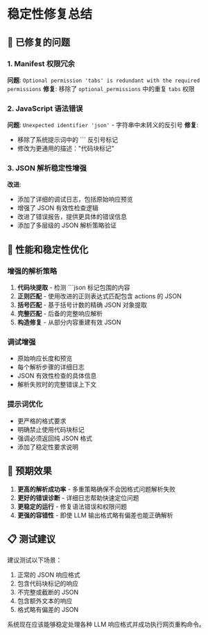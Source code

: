 # 稳定性修复总结

## 🔧 已修复的问题

### 1. Manifest 权限冗余
**问题**: `Optional permission 'tabs' is redundant with the required permissions`
**修复**: 移除了 `optional_permissions` 中的重复 `tabs` 权限

### 2. JavaScript 语法错误
**问题**: `Unexpected identifier 'json'` - 字符串中未转义的反引号
**修复**: 
- 移除了系统提示词中的 ``` 反引号标记
- 修改为更通用的描述："代码块标记"

### 3. JSON 解析稳定性增强
**改进**:
- 添加了详细的调试日志，包括原始响应预览
- 增强了 JSON 有效性检查逻辑
- 改进了错误报告，提供更具体的错误信息
- 添加了多层级的 JSON 解析策略验证

## 🚀 性能和稳定性优化

### 增强的解析策略
1. **代码块提取** - 检测 ```json 标记包围的内容
2. **正则匹配** - 使用改进的正则表达式匹配包含 actions 的 JSON
3. **括号匹配** - 基于括号计数的精确 JSON 对象提取
4. **完整匹配** - 后备的完整响应解析
5. **构造修复** - 从部分内容重建有效 JSON

### 调试增强
- 原始响应长度和预览
- 每个解析步骤的详细日志
- JSON 有效性检查的具体信息
- 解析失败时的完整错误上下文

### 提示词优化
- 更严格的格式要求
- 明确禁止使用代码块标记
- 强调必须返回纯 JSON 格式
- 添加了稳定性要求说明

## 🎯 预期效果

1. **更高的解析成功率** - 多重策略确保不会因格式问题解析失败
2. **更好的错误诊断** - 详细日志帮助快速定位问题
3. **更稳定的运行** - 修复语法错误和权限问题
4. **更强的容错性** - 即使 LLM 输出格式略有偏差也能正确解析

## 📋 测试建议

建议测试以下场景：
1. 正常的 JSON 响应格式
2. 包含代码块标记的响应
3. 不完整或截断的 JSON
4. 包含额外文本的响应
5. 格式略有偏差的 JSON

系统现在应该能够稳定处理各种 LLM 响应格式并成功执行网页重构命令。